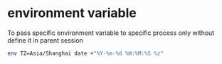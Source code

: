 # environment variable
To pass specific environment variable to specific process only without define it in parent session
``` bash
env TZ=Asia/Shanghai date +"%Y-%m-%d %H:%M:%S %z"
```